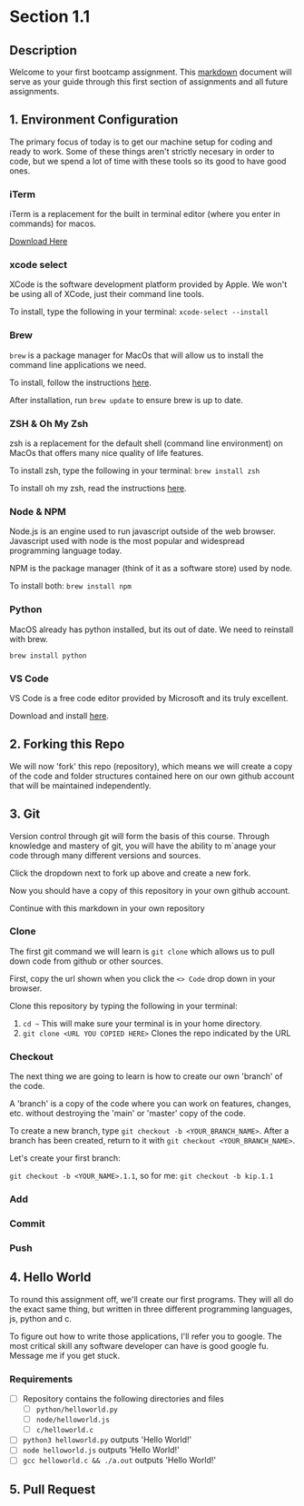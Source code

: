 # Section 1.1

## Description

Welcome to your first bootcamp assignment. This [markdown](https://en.wikipedia.org/wiki/Markdown) document will serve as your guide through this first section of assignments and all future assignments.

## 1. Environment Configuration

The primary focus of today is to get our machine setup for coding and ready to work. Some of these things aren't strictly necesary in order to code, but we spend a lot of time with these tools so its good to have good ones.

### iTerm

iTerm is a replacement for the built in terminal editor (where you enter in commands) for macos.

[Download Here](https://iterm2.com/downloads.html)

### xcode select

XCode is the software development platform provided by Apple. We won't be using all of XCode, just their command line tools.

To install, type the following in your terminal: `xcode-select --install`

### Brew

`brew` is a package manager for MacOs that will allow us to install the command line applications we need.

To install, follow the instructions [here](https://brew.sh).

After installation, run `brew update` to ensure brew is up to date.

### ZSH & Oh My Zsh

zsh is a replacement for the default shell (command line environment) on MacOs that offers many nice quality of life features.

To install zsh, type the following in your terminal: `brew install zsh`

To install oh my zsh, read the instructions [here](https://ohmyz.sh/#install).

### Node & NPM

Node.js is an engine used to run javascript outside of the web browser. Javascript used with node is the most popular and widespread programming language today.

NPM is the package manager (think of it as a software store) used by node.

To install both: `brew install npm`

### Python

MacOS already has python installed, but its out of date. We need to reinstall with brew.

`brew install python`

### VS Code

VS Code is a free code editor provided by Microsoft and its truly excellent.

Download and install [here](https://code.visualstudio.com).

## 2. Forking this Repo

We will now 'fork' this repo (repository), which means we will create a copy of the code and folder structures contained here on our own github account that will be maintained independently.

## 3. Git

Version control through git will form the basis of this course. Through knowledge and mastery of git, you will have the ability to m`anage your code through many different versions and sources.

Click the dropdown next to fork up above and create a new fork.

Now you should have a copy of this repository in your own github account.

Continue with this markdown in your own repository

### Clone

The first git command we will learn is `git clone` which allows us to pull down code from github or other sources.

First, copy the url shown when you click the `<> Code` drop down in your browser.

Clone this repository by typing the following in your terminal:

1. `cd ~` This will make sure your terminal is in your home directory.
2. `git clone <URL YOU COPIED HERE>` Clones the repo indicated by the URL

### Checkout

The next thing we are going to learn is how to create our own 'branch' of the code.

A 'branch' is a copy of the code where you can work on features, changes, etc. without destroying the 'main' or 'master' copy of the code.

To create a new branch, type `git checkout -b <YOUR_BRANCH_NAME>`. After a branch has been created, return to it with `git checkout <YOUR_BRANCH_NAME>`.

Let's create your first branch:

`git checkout -b <YOUR_NAME>.1.1`, so for me: `git checkout -b kip.1.1`

### Add

### Commit

### Push

## 4. Hello World

To round this assignment off, we'll create our first programs. They will all do the exact same thing, but written in three different programming languages, js, python and c.

To figure out how to write those applications, I'll refer you to google. The most critical skill any software developer can have is good google fu. Message me if you get stuck.

### Requirements

- [ ] Repository contains the following directories and files
    - [ ] `python/helloworld.py`
    - [ ] `node/helloworld.js`
    - [ ] `c/helloworld.c`
- [ ] `python3 helloworld.py` outputs 'Hello World!'
- [ ] `node helloworld.js` outputs 'Hello World!'
- [ ] `gcc helloworld.c && ./a.out` outputs 'Hello World!'

## 5. Pull Request